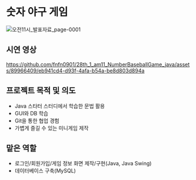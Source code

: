 # 숫자 야구 게임
![오전11시_발표자료_page-0001](https://github.com/fnfn0901/28th_1_am11_NumberBaseballGame_java/assets/89966409/574ac0ec-0f5b-42ee-962b-aaad68a0aaa1)

## 시연 영상
https://github.com/fnfn0901/28th_1_am11_NumberBaseballGame_java/assets/89966409/eb941cd4-d93f-4afa-b54a-be8d803d894a

## 프로젝트 목적 및 의도
- Java 스타터 스터디에서 학습한 문법 활용
- GUI와 DB 학습
- Git을 통한 협업 경험
- 가볍게 즐길 수 있는 미니게임 제작

## 맡은 역할
- 로그인/회원가입/게임 정보 화면 제작/구현(Java, Java Swing)
- 데이터베이스 구축(MySQL)
